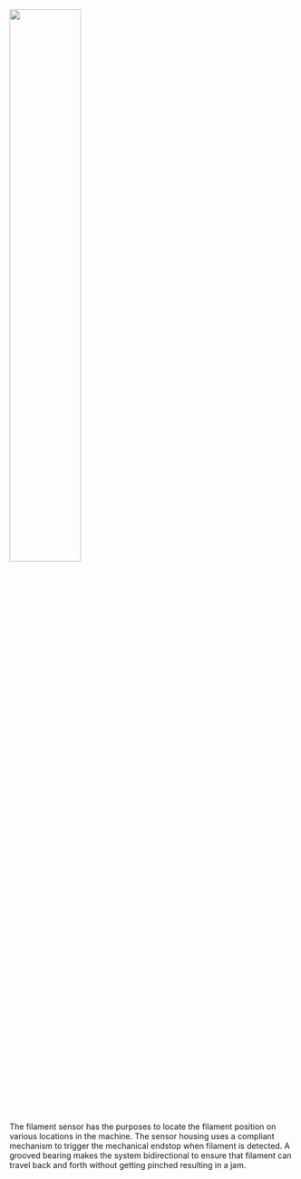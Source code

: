 <img src="https://github.com/Pierro55/REuse-Automatic-Filament-Welding-Machine/blob/main/Filament%20Sensor/Images/Filament%20sensor%20Bill%20of%20materials.PNG" width=50% height=50%>

The filament sensor has the purposes to locate the filament position on various locations in the machine. 
The sensor housing uses a compliant mechanism to trigger the mechanical endstop when filament is detected. 
A grooved bearing makes the system bidirectional to ensure that filament can travel back and forth without getting pinched resulting in a jam.
